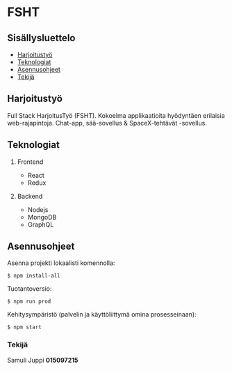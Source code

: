 # FSHT

## Sisällysluettelo
* [Harjoitustyö](#harjoitustyö)
* [Teknologiat](#teknologiat)
* [Asennusohjeet](#asennusohjeet)
* [Tekijä](#tekijä)

## Harjoitustyö

Full Stack HarjoitusTyö (FSHT). Kokoelma applikaatioita hyödyntäen erilaisia web-rajapintoja. Chat-app, sää-sovellus & SpaceX-tehtävät -sovellus.

## Teknologiat

1. Frontend
   - React
   - Redux

2. Backend
   - Nodejs
   - MongoDB
   - GraphQL

## Asennusohjeet

Asenna projekti lokaalisti komennolla:

```
$ npm install-all
```

Tuotantoversio:

```
$ npm run prod
```

Kehitysympäristö (palvelin ja käyttöliittymä omina prosesseinaan):

```
$ npm start
```

### Tekijä

Samuli Juppi __015097215__
